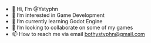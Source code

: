 - 👋 Hi, I’m @Ystyphn
- 👀 I’m interested in Game Development
- 🌱 I’m currently learning Godot Engine
- 💞️ I’m looking to collaborate on some of my games
- 📫 How to reach me via email bothystyphn@gmail.com

<!---
Ystyphn/Ystyphn is a ✨ special ✨ repository because its `README.md` (this file) appears on your GitHub profile.
You can click the Preview link to take a look at your changes.
--->

